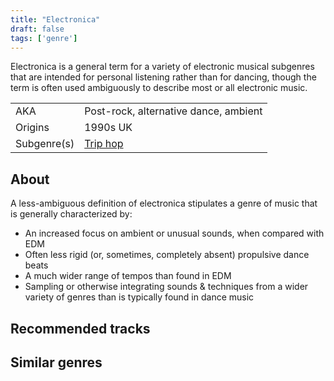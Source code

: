 ```yaml
---
title: "Electronica"
draft: false
tags: ['genre']
---
```


Electronica is a general term for a variety of electronic musical subgenres that are intended for personal listening rather than for dancing, though the term is often used ambiguously to describe most or all electronic music.

|              |                                       |
| ------------ | ------------------------------------- |
| AKA          | Post-rock, alternative dance, ambient |
| Origins      | 1990s UK                              |
| Subgenre(s)  | [Trip hop](genres/Trip%20hop.md)      |

## About
A less-ambiguous definition of electronica stipulates a genre of music that is generally characterized by:
- An increased focus on ambient or unusual sounds, when compared with EDM
- Often less rigid (or, sometimes, completely absent) propulsive dance beats
- A much wider range of tempos than found in EDM
- Sampling or otherwise integrating sounds & techniques from a wider variety of genres than is typically found in dance music

## Recommended tracks


## Similar genres
